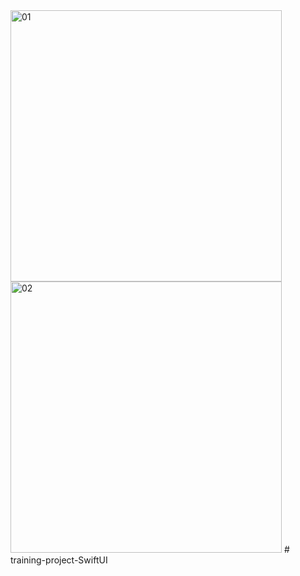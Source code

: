 <img width="434" alt="01" src="https://user-images.githubusercontent.com/49156359/120066566-fb620880-c098-11eb-84da-a1edf276990d.png">
<img width="434" alt="02" src="https://user-images.githubusercontent.com/49156359/120066572-0026bc80-c099-11eb-8c19-56728442ee28.png">
# training-project-SwiftUI
